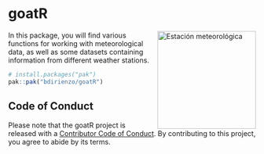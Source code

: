 
<!-- README.md is generated from README.Rmd. Please edit that file -->

# goatR
<img src="images/station_photo.png" alt="Estación meteorológica" width="200" align="right" style="float: right; margin-left: 10px;">


<!-- badges: start -->

<!-- badges: end -->

In this package, you will find various functions for working with
meteorological data, as well as some datasets containing information
from different weather stations.

``` r
# install.packages("pak")
pak::pak("bdirienzo/goatR")
```

## Code of Conduct

Please note that the goatR project is released with a [Contributor Code
of
Conduct](https://contributor-covenant.org/version/2/1/CODE_OF_CONDUCT.html).
By contributing to this project, you agree to abide by its terms.
